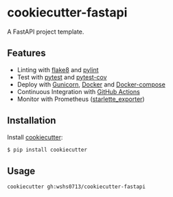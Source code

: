# cookiecutter-fastapi

A FastAPI project template.  

## Features

- Linting with [flake8](https://flake8.pycqa.org/en/latest/) and [pylint](https://pylint.org/)
- Test with [pytest](https://docs.pytest.org/en/latest/) and [pytest-cov](https://pytest-cov.readthedocs.io/en/latest/)
- Deploy with [Gunicorn](https://gunicorn.org/), [Docker](https://docker.com/) and [Docker-compose](https://docs.docker.com/compose/)
- Continuous Integration with [GitHub Actions](https://github.com/features/actions)
- Monitor with Prometheus ([starlette_exporter](https://github.com/stephenhillier/starlette_exporter))

## Installation

Install [cookiecutter](https://github.com/cookiecutter/cookiecutter):

```bash
$ pip install cookiecutter
```

## Usage

```bash
cookiecutter gh:wshs0713/cookiecutter-fastapi
```
